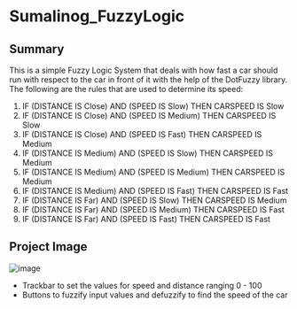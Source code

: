 # Sumalinog_FuzzyLogic

## Summary

This is a simple Fuzzy Logic System that deals with how fast a car should run with respect to the car in front of it with the help of the DotFuzzy library.
The following are the rules that are used to determine its speed:

1. IF (DISTANCE IS Close) AND (SPEED IS Slow)  THEN CARSPEED IS Slow
2. IF (DISTANCE IS Close) AND (SPEED IS Medium)  THEN CARSPEED IS Slow
3. IF (DISTANCE IS Close) AND (SPEED IS Fast)  THEN CARSPEED IS Medium
4. IF (DISTANCE IS Medium) AND (SPEED IS Slow)  THEN CARSPEED IS Medium
5. IF (DISTANCE IS Medium) AND (SPEED IS Medium)  THEN CARSPEED IS Medium
6. IF (DISTANCE IS Medium) AND (SPEED IS Fast)  THEN CARSPEED IS Fast
7. IF (DISTANCE IS Far) AND (SPEED IS Slow)  THEN CARSPEED IS Medium
8. IF (DISTANCE IS Far) AND (SPEED IS Medium)  THEN CARSPEED IS Fast
9. IF (DISTANCE IS Far) AND (SPEED IS Fast)  THEN CARSPEED IS Fast

## Project Image
![image](https://user-images.githubusercontent.com/95534475/207750826-c59b5269-6b9c-469e-9fe2-dd3f717af93a.png)

* Trackbar to set the values for speed and distance ranging 0 - 100
* Buttons to fuzzify input values and defuzzify to find the speed of the car
